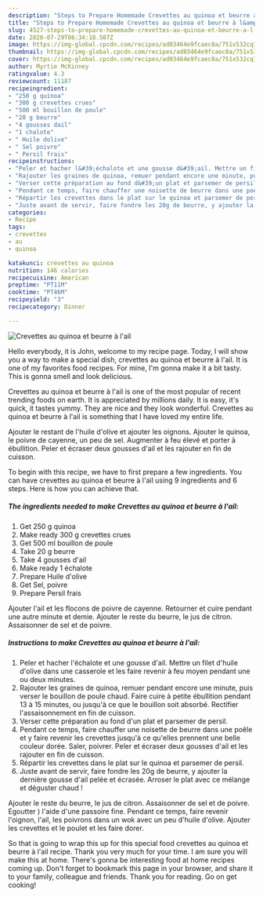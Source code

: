 ```yaml
---
description: "Steps to Prepare Homemade Crevettes au quinoa et beurre à l&amp;#39;ail"
title: "Steps to Prepare Homemade Crevettes au quinoa et beurre à l&amp;#39;ail"
slug: 4527-steps-to-prepare-homemade-crevettes-au-quinoa-et-beurre-a-l-and-39-ail
date: 2020-07-29T06:34:18.587Z
image: https://img-global.cpcdn.com/recipes/ad03464e9fcaec8a/751x532cq70/crevettes-au-quinoa-et-beurre-a-lail-photo-principale-de-la-recette.jpg
thumbnail: https://img-global.cpcdn.com/recipes/ad03464e9fcaec8a/751x532cq70/crevettes-au-quinoa-et-beurre-a-lail-photo-principale-de-la-recette.jpg
cover: https://img-global.cpcdn.com/recipes/ad03464e9fcaec8a/751x532cq70/crevettes-au-quinoa-et-beurre-a-lail-photo-principale-de-la-recette.jpg
author: Myrtie McKinney
ratingvalue: 4.3
reviewcount: 11187
recipeingredient:
- "250 g quinoa"
- "300 g crevettes crues"
- "500 ml bouillon de poule"
- "20 g beurre"
- "4 gousses dail"
- "1 chalote"
- " Huile dolive"
- " Sel poivre"
- " Persil frais"
recipeinstructions:
- "Peler et hacher l&#39;échalote et une gousse d&#39;ail. Mettre un filet d&#39;huile d&#39;olive dans une casserole et les faire revenir à feu moyen pendant une ou deux minutes."
- "Rajouter les graines de quinoa, remuer pendant encore une minute, puis verser le bouillon de poule chaud. Faire cuire à petite ébullition pendant 13 à 15 minutes, ou jusqu&#39;à ce que le bouillon soit absorbé. Rectifier l&#39;assaisonnement en fin de cuisson."
- "Verser cette préparation au fond d&#39;un plat et parsemer de persil."
- "Pendant ce temps, faire chauffer une noisette de beurre dans une poêle et y faire revenir les crevettes jusqu&#39;à ce qu&#39;elles prennent une belle couleur dorée. Saler, poivrer. Peler et écraser deux gousses d&#39;ail et les rajouter en fin de cuisson."
- "Répartir les crevettes dans le plat sur le quinoa et parsemer de persil."
- "Juste avant de servir, faire fondre les 20g de beurre, y ajouter la dernière gousse d&#39;ail pelée et écrasée. Arroser le plat avec ce mélange et déguster chaud !"
categories:
- Recipe
tags:
- crevettes
- au
- quinoa

katakunci: crevettes au quinoa 
nutrition: 146 calories
recipecuisine: American
preptime: "PT11M"
cooktime: "PT46M"
recipeyield: "3"
recipecategory: Dinner

---
```



![Crevettes au quinoa et beurre à l&#39;ail](https://img-global.cpcdn.com/recipes/ad03464e9fcaec8a/751x532cq70/crevettes-au-quinoa-et-beurre-a-lail-photo-principale-de-la-recette.jpg)

Hello everybody, it is John, welcome to my recipe page. Today, I will show you a way to make a special dish, crevettes au quinoa et beurre à l&#39;ail. It is one of my favorites food recipes. For mine, I'm gonna make it a bit tasty. This is gonna smell and look delicious.

Crevettes au quinoa et beurre à l&#39;ail is one of the most popular of recent trending foods on earth. It is appreciated by millions daily. It is easy, it's quick, it tastes yummy. They are nice and they look wonderful. Crevettes au quinoa et beurre à l&#39;ail is something that I have loved my entire life.

Ajouter le restant de l&#39;huile d&#39;olive et ajouter les oignons. Ajouter le quinoa, le poivre de cayenne, un peu de sel. Augmenter à feu élevé et porter à ébullition. Peler et écraser deux gousses d&#39;ail et les rajouter en fin de cuisson.


To begin with this recipe, we have to first prepare a few ingredients. You can have crevettes au quinoa et beurre à l&#39;ail using 9 ingredients and 6 steps. Here is how you can achieve that.

<!--inarticleads1-->

##### The ingredients needed to make Crevettes au quinoa et beurre à l&#39;ail:

1. Get 250 g quinoa
1. Make ready 300 g crevettes crues
1. Get 500 ml bouillon de poule
1. Take 20 g beurre
1. Take 4 gousses d&#39;ail
1. Make ready 1 échalote
1. Prepare  Huile d&#39;olive
1. Get  Sel, poivre
1. Prepare  Persil frais


Ajouter l&#39;ail et les flocons de poivre de cayenne. Retourner et cuire pendant une autre minute et demie. Ajouter le reste du beurre, le jus de citron. Assaisonner de sel et de poivre. 

<!--inarticleads2-->

##### Instructions to make Crevettes au quinoa et beurre à l&#39;ail:

1. Peler et hacher l&#39;échalote et une gousse d&#39;ail. Mettre un filet d&#39;huile d&#39;olive dans une casserole et les faire revenir à feu moyen pendant une ou deux minutes.
1. Rajouter les graines de quinoa, remuer pendant encore une minute, puis verser le bouillon de poule chaud. Faire cuire à petite ébullition pendant 13 à 15 minutes, ou jusqu&#39;à ce que le bouillon soit absorbé. Rectifier l&#39;assaisonnement en fin de cuisson.
1. Verser cette préparation au fond d&#39;un plat et parsemer de persil.
1. Pendant ce temps, faire chauffer une noisette de beurre dans une poêle et y faire revenir les crevettes jusqu&#39;à ce qu&#39;elles prennent une belle couleur dorée. Saler, poivrer. Peler et écraser deux gousses d&#39;ail et les rajouter en fin de cuisson.
1. Répartir les crevettes dans le plat sur le quinoa et parsemer de persil.
1. Juste avant de servir, faire fondre les 20g de beurre, y ajouter la dernière gousse d&#39;ail pelée et écrasée. Arroser le plat avec ce mélange et déguster chaud !


Ajouter le reste du beurre, le jus de citron. Assaisonner de sel et de poivre. Egoutter ) l&#39;aide d&#39;une passoire fine. Pendant ce temps, faire revenir l&#39;oignon, l&#39;ail, les poivrons dans un wok avec un peu d&#39;huile d&#39;olive. Ajouter les crevettes et le poulet et les faire dorer. 

So that is going to wrap this up for this special food crevettes au quinoa et beurre à l&#39;ail recipe. Thank you very much for your time. I am sure you will make this at home. There's gonna be interesting food at home recipes coming up. Don't forget to bookmark this page in your browser, and share it to your family, colleague and friends. Thank you for reading. Go on get cooking!
